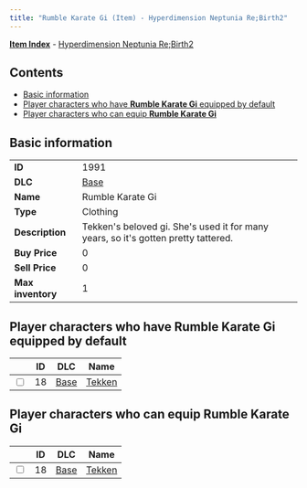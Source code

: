 ```yaml
---
title: "Rumble Karate Gi (Item) - Hyperdimension Neptunia Re;Birth2"
---
```


[**Item Index**](/neptunia/rb2/item/index.html) - [Hyperdimension Neptunia Re;Birth2](/neptunia/rb2)

## Contents

- [Basic information](#basic-information)
- [Player characters who have **Rumble Karate Gi** equipped by default](#player-characters-who-have-rumble-karate-gi-equipped-by-default)
- [Player characters who can equip **Rumble Karate Gi**](#player-characters-who-can-equip-rumble-karate-gi)

## Basic information

|   |   |
| -- | -- |
| **ID** | 1991 |
| **DLC** | [Base](/neptunia/rb2/dlc/0-base.html) |
| **Name** | Rumble Karate Gi |
| **Type** | Clothing |
| **Description** | Tekken's beloved gi. She's used it for many years, so it's gotten pretty tattered. |
| **Buy Price** | 0 |
| **Sell Price** | 0 |
| **Max inventory** | 1 |

## Player characters who have **Rumble Karate Gi** equipped by default

|    | ID | DLC | Name |
| -- | -- | --- | ---- |
| <input type="checkbox" id="rb2-player-0-18" class="trackbox" /> | 18 | [Base](/neptunia/rb2/dlc/0-base.html) | [Tekken](/neptunia/rb2/player/0-18-tekken.html) |

## Player characters who can equip **Rumble Karate Gi**

|    | ID | DLC | Name |
| -- | -- | --- | ---- |
| <input type="checkbox" id="rb2-player-0-18" class="trackbox" /> | 18 | [Base](/neptunia/rb2/dlc/0-base.html) | [Tekken](/neptunia/rb2/player/0-18-tekken.html) |